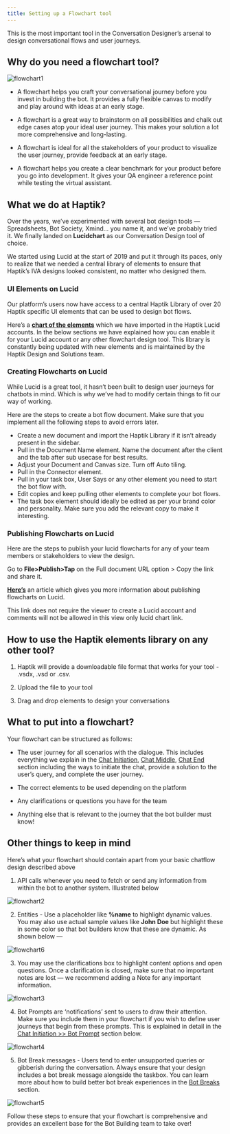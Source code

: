 ```yaml
---
title: Setting up a Flowchart tool
---
```


This is the most important tool in the Conversation Designer’s arsenal to design conversational flows and user journeys.

## Why do you need a flowchart tool?

![flowchart1](/assets/flowchart1.png)

- A flowchart helps you craft your conversational journey before you invest in building the bot. It provides a fully flexible canvas to modify and play around with ideas at an early stage.

- A flowchart is a great way to brainstorm on all possibilities and chalk out edge cases atop your ideal user journey. This makes your solution a lot more comprehensive and long-lasting.

- A flowchart is ideal for all the stakeholders of your product to visualize the user journey, provide feedback at an early stage.

- A flowchart helps you create a clear benchmark for your product before you go into development. It gives your QA engineer a reference point while testing the virtual assistant.

## What we do at Haptik?

Over the years, we’ve experimented with several bot design tools — Spreadsheets, Bot Society, Xmind... you name it, and we’ve probably tried it. We finally landed on **Lucidchart** as our Conversation Design tool of choice.

We started using Lucid at the start of 2019 and put it through its paces, only to realize that we needed a central library of elements to ensure that Haptik’s IVA designs looked consistent, no matter who designed them.

### UI Elements on Lucid

Our platform’s users now have access to a central Haptik Library of over 20 Haptik specific UI elements that can be used to design bot flows.

Here’s a [**chart of the elements**](https://app.lucidchart.com/lucidchart/2a29bc9d-207d-4a6b-89fd-d852e30ca5e8/edit?shared=true&page=z9jJ29HyvqQA#?folder_id=home&browser=icon) which we have imported in the Haptik Lucid accounts. In the below sections we have explained how you can enable it for your Lucid account or any other flowchart design tool. This library is constantly being updated with new elements and is maintained by the Haptik Design and Solutions team.

### Creating Flowcharts on Lucid

While Lucid is a great tool, it hasn’t been built to design user journeys for chatbots in mind. Which is why we’ve had to modify certain things to fit our way of working.

Here are the steps to create a bot flow document. Make sure that you implement all the following steps to avoid errors later. 

- Create a new document and import the Haptik Library if it isn’t already present in the sidebar.
- Pull in the Document Name element. Name the document after the client and the tab after sub usecase for best results.
- Adjust your Document and Canvas size. Turn off Auto tiling.
- Pull in the Connector element.
- Pull in your task box, User Says or any other element you need to start the bot flow with.
- Edit copies and keep pulling other elements to complete your bot flows.
- The task box element should ideally be edited as per your brand color and personality. Make sure you add the relevant copy to make it interesting.

### Publishing Flowcharts on Lucid
Here are the steps to publish your lucid flowcharts for any of your team members or stakeholders to view the design.

Go to **File>Publish>Tap** on the Full document URL option > Copy the link and share it.

[**Here’s**](https://lucidchart.zendesk.com/hc/en-us/articles/207300196-Publish-Your-Document) an article which gives you more information about publishing flowcharts on Lucid. 

This link does not require the viewer to create a Lucid account and comments will not be allowed in this view only lucid chart link.

## How to use the Haptik elements library on any other tool?

1. Haptik will provide a downloadable file format that works for your tool - .vsdx, .vsd or .csv.

2. Upload the file to your tool

3. Drag and drop elements to design your conversations

## What to put into a flowchart?

Your flowchart can be structured as follows:

- The user journey for all scenarios with the dialogue. This includes everything we explain in the [Chat Initiation](https://docs.haptik.ai/bot-builder/basic/chat-initiation), [Chat Middle](https://docs.haptik.ai/bot-builder/basic/chat-middle), [Chat End](https://docs.haptik.ai/bot-builder/basic/chat-end) section including the ways to initiate the chat, provide a solution to the user’s query, and complete the user journey.

- The correct elements to be used depending on the platform

- Any clarifications or questions you have for the team

- Anything else that is relevant to the journey that the bot builder must know!

## Other things to keep in mind

Here’s what your flowchart should contain apart from your basic chatflow design described above

1. API calls whenever you need to fetch or send any information from within the bot to another system. Illustrated below

![flowchart2](/assets/flowchart2.png)

2. Entities - Use a placeholder like **%name** to highlight dynamic values. You may also use actual sample values like **John Doe** but highlight these in some color so that bot builders know that these are dynamic. As shown below —

![flowchart6](/assets/flowchart6.png)

3. You may use the clarifications box to highlight content options and open questions. Once a clarification is closed, make sure that no important notes are lost — we recommend adding a Note for any important information.

![flowchart3](/assets/flowchart3.png)

4. Bot Prompts are ‘notifications’ sent to users to draw their attention. Make sure you include them in your flowchart if you wish to define user journeys that begin from these prompts. This is explained in detail in the [Chat Initiation >> Bot Prompt](https://docs.haptik.ai/bot-builder/basic/chat-initiation#bot-prompts) section below. 

![flowchart4](/assets/flowchart4.png)

5. Bot Break messages - Users tend to enter unsupported queries or gibberish during the conversation. Always ensure that your design includes a bot break message alongside the taskbox. You can learn more about how to build better bot break experiences in the [Bot Breaks](https://docs.haptik.ai/bot-builder/basic/chat-middle#handling-bot-breaks) section.

![flowchart5](/assets/flowchart5.png)

Follow these steps to ensure that your flowchart is comprehensive and provides an excellent base for the Bot Building team to take over!
